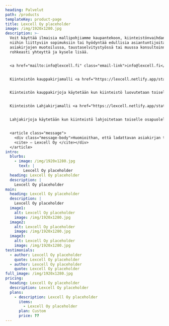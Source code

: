 ```yaml
---
heading: Palvelut
path: /products
templateKey: product-page
title: Lexcell Oy placeholder
image: /img/1920x1280.jpg
description: >-
  Voit käyttää ilmaisia mallipohjiamme kaupantekoon, kiinteistönvaihdantaan,
  niihin liittyviin sopimuksiin tai hyödyntää edullisia asiantuntijoitamme
  asiakirjojen muotoilussa, taustaselvitystyössä tai muussa konsultoinnissa. Ota
  rohkeasti yhteyttä ja kysele lisää.


  <a href="mailto:info@lexcell.fi" class="email-link">info@lexcell.fi</a> tai etunimi.sukunimi@lexcell.fi. Henkilöesittelyn löydät [täältä](https://lexcell.netlify.app/about).  


  Kiinteistön kauppakirjamalli <a href="https://lexcell.netlify.app/static/pdf/kauppakirja.pdf"  class="pdf-link" download>Lataa</a>


  Kiinteistön kauppakirjoja käytetään kun kiinteistö luovutetaan toiselle osapuolelle vastiketta vastaan.


  Kiinteistön Lahjakirjamalli <a href="https://lexcell.netlify.app/static/pdf/lahjakirja.pdf"  class="pdf-link" download>Lataa</a>


  Lahjakirjoja käytetään kun kiinteistö lahjoitetaan toiselle osapuolelle ilman vastiketta, esimerkiksi sukulaiselle.


  <article class="message">
  	<div class="message-body">Huomioithan, että ladattavan asiakirjan tietojen käyttäminen ei muodosta toimeksiantosopimusta Lexcell Oy:n ja käyttäjän välille. Tämä tarkoittaa, että Lexcell Oy ei vastaa vahingoista, joita mahdollisesti koituu materiaalin käytöstä. Lexcell Oy vastaa asiakirjoista, jotka on laadittu toimeksiantosuhteessa yhtiön kanssa.<br>
  	<cite> – Lexcell Oy </cite></div>
  </article>
intro:
  blurbs:
    - image: /img/1920x1280.jpg
      text: |
        Lexcell Oy placeholder
  heading: Lexcell Oy placeholder
  description: |
    Lexcell Oy placeholder
main:
  heading: Lexcell Oy placeholder
  description: |
    Lexcell Oy placeholder
  image1:
    alt: Lexcell Oy placeholder
    image: /img/1920x1280.jpg
  image2:
    alt: Lexcell Oy placeholder
    image: /img/1920x1280.jpg
  image3:
    alt: Lexcell Oy placeholder
    image: /img/1920x1280.jpg
testimonials:
  - author: Lexcell Oy placeholder
    quote: Lexcell Oy placeholder
  - author: Lexcell Oy placeholder
    quote: Lexcell Oy placeholder
full_image: /img/1920x1280.jpg
pricing:
  heading: Lexcell Oy placeholder
  description: Lexcell Oy placeholder
  plans:
    - description: Lexcell Oy placeholder
      items:
        - Lexcell Oy placeholder
      plan: Custom
      price: ??
---
```

